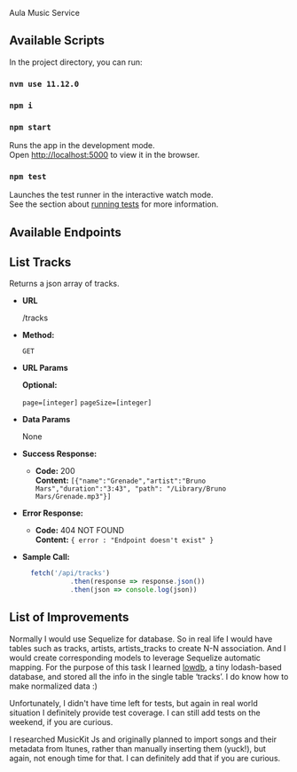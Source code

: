 Aula Music Service

## Available Scripts

In the project directory, you can run:
### `nvm use 11.12.0`
### `npm i`
### `npm start`

Runs the app in the development mode.<br>
Open [http://localhost:5000](http://localhost:5000) to view it in the browser.

### `npm test`

Launches the test runner in the interactive watch mode.<br>
See the section about [running tests](https://facebook.github.io/create-react-app/docs/running-tests) for more information.

## Available Endpoints

**List Tracks**
----
  Returns a json array of tracks.

* **URL**

  /tracks

* **Method:**

  `GET`

*  **URL Params**

   **Optional:**

   `page=[integer]`
   `pageSize=[integer]`

* **Data Params**

  None

* **Success Response:**

  * **Code:** 200 <br />
    **Content:** `[{"name":"Grenade","artist":"Bruno Mars","duration":"3:43", "path": "/Library/Bruno Mars/Grenade.mp3"}]`

* **Error Response:**

  * **Code:** 404 NOT FOUND <br />
    **Content:** `{ error : "Endpoint doesn't exist" }`

* **Sample Call:**

  ```javascript
    fetch('/api/tracks')
              .then(response => response.json())
              .then(json => console.log(json))
  ```

## List of Improvements

Normally I would use Sequelize for database. So in real life I would have tables such as tracks, artists, artists_tracks
to create N-N association. And I would create corresponding models to leverage Sequelize automatic mapping.
For the purpose of this task I learned [lowdb](https://github.com/typicode/lowdb), a tiny lodash-based database,
and stored all the info in the single table ‘tracks’. I do know how to make normalized data :)

Unfortunately, I didn't have time left for tests, but again in real world situation I definitely provide test coverage.
I can still add tests on the weekend, if you are curious.

I researched MusicKit Js and originally planned to import songs and their metadata from Itunes,
rather than manually inserting them (yuck!), but again, not enough time for that. I can definitely add that if you are curious.
